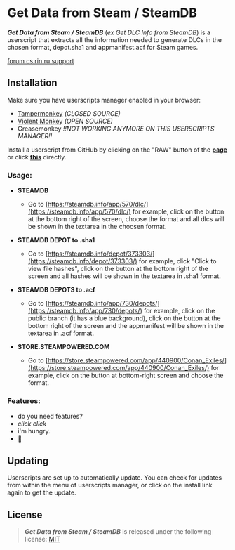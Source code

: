 # Get Data from Steam / SteamDB

**_Get Data from Steam / SteamDB_** (_ex Get DLC Info from SteamDB_) is a userscript that extracts all the information needed to generate DLCs in the chosen format, depot.sha1 and appmanifest.acf for Steam games.

[forum cs.rin.ru support](https://cs.rin.ru/forum/viewtopic.php?f=29&t=71837)

## Installation

Make sure you have userscripts manager enabled in your browser:

- [Tampermonkey](https://tampermonkey.net/) _(CLOSED SOURCE)_
- [Violent Monkey](https://violentmonkey.github.io/) _(OPEN SOURCE)_
- ~~Greasemonkey~~ _!!NOT WORKING ANYMORE ON THIS USERSCRIPTS MANAGER!!_

Install a userscript from GitHub by clicking on the "RAW" button of the **[page](https://github.com/Sak32009/GetDLCInfoFromSteamDB/blob/master/dist/sak32009-get-data-from-steam-steamdb.user.js)** or click **[this](https://github.com/Sak32009/GetDLCInfoFromSteamDB/raw/master/dist/sak32009-get-data-from-steam-steamdb.user.js)** directly.

### Usage:

- **STEAMDB**

  - Go to [https://steamdb.info/app/570/dlc/](https://steamdb.info/app/570/dlc/) for example, click on the button at the bottom right of the screen, choose the format and all dlcs will be shown in the textarea in the choosen format.

- **STEAMDB DEPOT to .sha1**

  - Go to [https://steamdb.info/depot/373303/](https://steamdb.info/depot/373303/) for example, click "Click to view file hashes", click on the button at the bottom right of the screen and all hashes will be shown in the textarea in .sha1 format.

- **STEAMDB DEPOTS to .acf**

  - Go to [https://steamdb.info/app/730/depots/](https://steamdb.info/app/730/depots/) for example, click on the public branch (it has a blue background), click on the button at the bottom right of the screen and the appmanifest will be shown in the textarea in .acf format.

- **STORE.STEAMPOWERED.COM**

  - Go to [https://store.steampowered.com/app/440900/Conan_Exiles/](https://store.steampowered.com/app/440900/Conan_Exiles/) for example, click on the button at bottom-right screen and choose the format.

### Features:

- do you need features?
- _click_ _click_
- i'm hungry.
- 🖤

## Updating

Userscripts are set up to automatically update. You can check for updates from within the menu of userscripts manager, or click on the install link again to get the update.

## License

> **_Get Data from Steam / SteamDB_** is released under the following license: [MIT](https://github.com/Sak32009/GetDLCInfoFromSteamDB/blob/master/LICENSE)
